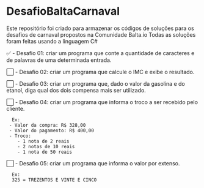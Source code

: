 # DesafioBaltaCarnaval

Este repositório foi criado para armazenar os códigos de soluções para os desafios de carnaval propostos na Comunidade Balta.io
Todas as soluções foram feitas usando a linguagem C#

✅ - Desafio 01: criar um programa que conte a quantidade de caracteres e de palavras de uma determinada entrada.

⬜ - Desafio 02: criar um programa que calcule o IMC e exibe o resultado.

⬜ - Desafio 03: criar um programa que, dado o valor da gasolina e do etanol, diga qual dos dois compensa mais ser utilizado.

⬜ - Desafio 04: criar um programa que informa o troco a ser recebido pelo cliente.
```
  Ex: 
 - Valor da compra: R$ 328,00
 - Valor do pagamento: R$ 400,00
 - Troco:
    - 1 nota de 2 reais
    - 2 notas de 10 reais
    - 1 nota de 50 reais
```
⬜ - Desafio 05: criar um programa que informa o valor por extenso.
```
  Ex: 
  325 = TREZENTOS E VINTE E CINCO
```
